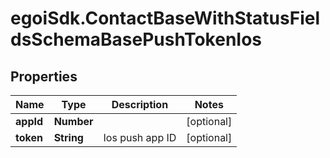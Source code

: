 # egoiSdk.ContactBaseWithStatusFieldsSchemaBasePushTokenIos

## Properties
Name | Type | Description | Notes
------------ | ------------- | ------------- | -------------
**appId** | **Number** |  | [optional] 
**token** | **String** | Ios push app ID | [optional] 


